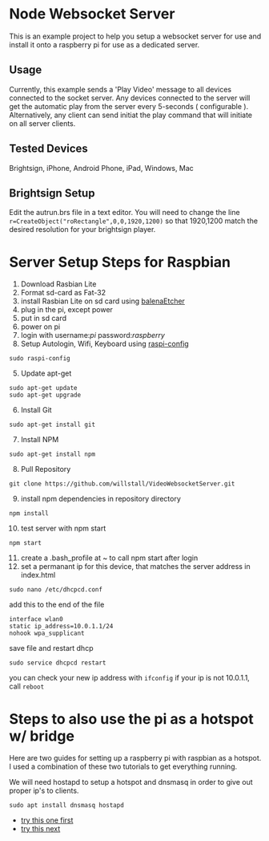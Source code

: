 # Node Websocket Server
This is an example project to help you setup a websocket server for use and install it onto a raspberry pi for use as a dedicated server. 

## Usage
Currently, this example sends a 'Play Video' message to all devices connected to the socket server. Any devices connected to the server will get the automatic play from the server every 5-seconds ( configurable ). Alternatively, any client can send initiat the play command that will initiate on all server clients.

## Tested Devices
Brightsign, iPhone, Android Phone, iPad, Windows, Mac

## Brightsign Setup
Edit the autrun.brs file in a text editor. You will need to change the line ```r=CreateObject("roRectangle",0,0,1920,1200)``` so that 1920,1200 match the desired resolution for your brightsign player.

# Server Setup Steps for Raspbian
1) Download Rasbian Lite
1) Format sd-card as Fat-32
1) install Rasbian Lite on sd card using [balenaEtcher](https://www.balena.io/etcher/)
1) plug in the pi, except power
1) put in sd card
1) power on pi
1) login with username:*pi* password:*raspberry*
1) Setup Autologin, Wifi, Keyboard using [raspi-config](https://www.raspberrypi.org/documentation/configuration/raspi-config.md) 
```
sudo raspi-config
```
5) Update apt-get
```
sudo apt-get update
sudo apt-get upgrade
```
6) Install Git
```
sudo apt-get install git
```
7) Install NPM
```
sudo apt-get install npm
```
8) Pull Repository
```
git clone https://github.com/willstall/VideoWebsocketServer.git
```
9) install npm dependencies in repository directory
```
npm install
```
10) test server with npm start
```
npm start
```
11) create a .bash_profile at ~ to call npm start after login
12) set a permanant ip for this device, that matches the server address in index.html
```
sudo nano /etc/dhcpcd.conf
```
add this to the end of the file
```
interface wlan0
static ip_address=10.0.1.1/24
nohook wpa_supplicant
```
save file and restart dhcp
```
sudo service dhcpcd restart
```
you can check your new ip address with ```ifconfig```
if your ip is not 10.0.1.1, call ```reboot```

# Steps to also use the pi as a hotspot w/ bridge
Here are two guides for setting up a raspberry pi with raspbian as a hotspot. I used a combination of these two tutorials to get everything running.

We will need hostapd to setup a hotspot and dnsmasq in order to give out proper ip's to clients.
```
sudo apt install dnsmasq hostapd
```

- [try this one first](https://www.raspberrypi.org/documentation/configuration/wireless/access-point.md)
- [try this next](https://thepi.io/how-to-use-your-raspberry-pi-as-a-wireless-access-point/)
